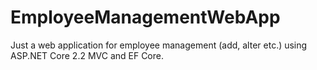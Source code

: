 # EmployeeManagementWebApp

Just a web application for employee management (add, alter etc.) using ASP.NET Core 2.2 MVC and EF Core.
